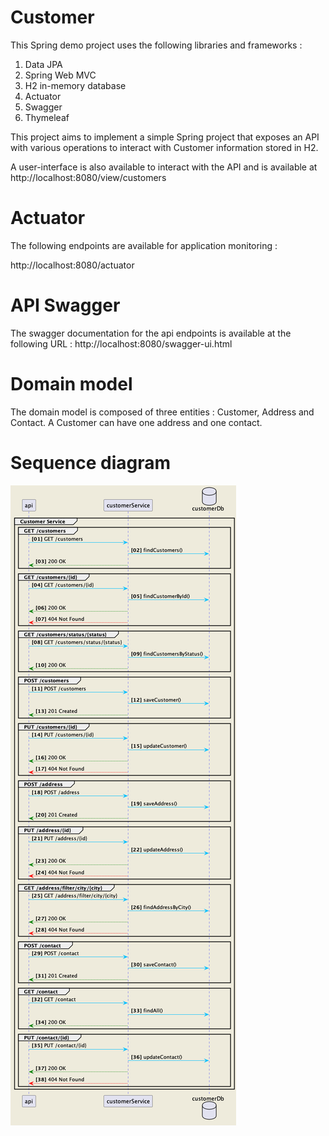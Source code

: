 # Customer
This Spring demo project uses the following libraries and frameworks :
1. Data JPA
2. Spring Web MVC
3. H2 in-memory database
4. Actuator
5. Swagger
6. Thymeleaf

This project aims to implement a simple Spring project that exposes an API with various operations to interact with Customer information stored in H2.

A user-interface is also available to interact with the API and is available at http://localhost:8080/view/customers

# Actuator 
The following endpoints are available for application monitoring :

http://localhost:8080/actuator

# API Swagger 

The swagger documentation for the api endpoints is available at the following URL : http://localhost:8080/swagger-ui.html

# Domain model

The domain model is composed of three entities : Customer, Address and Contact. A Customer can have one address and one contact.

# Sequence diagram

![customer.png](docs/customer.png)


